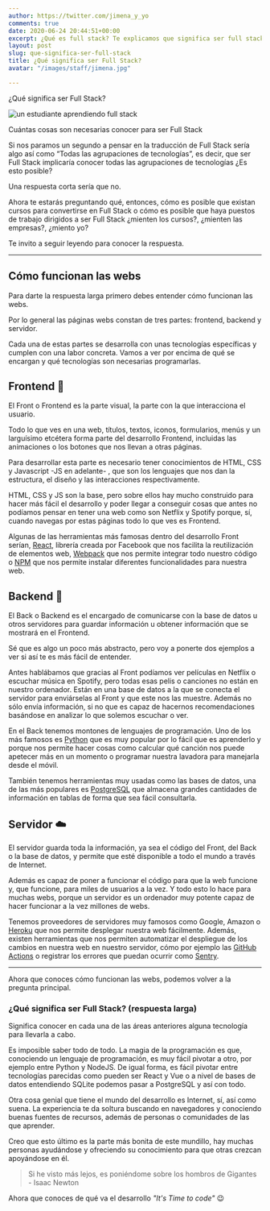 ```yaml
---
author: https://twitter.com/jimena_y_yo
comments: true
date: 2020-06-24 20:44:51+00:00
excerpt: ¿Qué es full stack? Te explicamos que significa ser full stack en el siguiente artículo de 4geeks Academy
layout: post
slug: que-significa-ser-full-stack
title: ¿Qué significa ser Full Stack?
avatar: "/images/staff/jimena.jpg"

---
```


 ¿Qué significa ser Full Stack?

![un estudiante aprendiendo full stack](https://github.com/marcelovaldebenito/website-v2/blob/master/static/images/blog/learning-to-code.jpg?raw=true)

Cuántas cosas son necesarias conocer para ser Full Stack

Si nos paramos un segundo a pensar en la traducción de Full Stack sería algo así como “Todas las agrupaciones de tecnologías”, es decir, que ser Full Stack implicaría conocer todas las agrupaciones de tecnologías ¿Es esto posible?

Una respuesta corta sería que no.

Ahora te estarás preguntando qué, entonces, cómo es posible que existan cursos para convertirse en Full Stack o cómo es posible que haya puestos de trabajo dirigidos a ser Full Stack ¿mienten los cursos?, ¿mienten las empresas?, ¿miento yo? 

Te invito a seguir leyendo para conocer la respuesta.

---

## Cómo funcionan las webs

Para darte la respuesta larga primero debes entender cómo funcionan las webs.

Por lo general las páginas webs constan de tres partes: frontend, backend y servidor.

Cada una de estas partes se desarrolla con unas tecnologías específicas y cumplen con una labor concreta. Vamos a ver por encima de qué se encargan y qué tecnologías son necesarias programarlas.

## Frontend 🎨

El Front o Frontend es la parte visual, la parte con la que interacciona el usuario.

Todo lo que ves en una web, títulos, textos, iconos, formularios, menús y un larguísimo etcétera forma parte del desarrollo Frontend, incluidas las animaciones o los botones que nos llevan a otras páginas.

Para desarrollar esta parte es necesario tener conocimientos de HTML, CSS y Javascript -JS en adelante- , que son los lenguajes que nos dan la estructura, el diseño y las interacciones respectivamente. 

HTML, CSS y JS son la base, pero sobre ellos hay mucho construido para hacer más fácil el desarrollo y poder llegar a conseguir cosas que antes no podíamos pensar en tener una web como son Netflix y Spotify porque, sí, cuando navegas por estas páginas todo lo que ves es Frontend.

Algunas de las herramientas más famosas dentro del desarrollo Front serían, [React](https://reactjs.org/), librería creada por Facebook que nos facilita la reutilización de elementos web, [Webpack](https://webpack.js.org/) que nos permite integrar todo nuestro código o [NPM](https://www.npmjs.com/) que nos permite instalar diferentes funcionalidades para nuestra web.

## Backend 🤖

El Back o Backend es el encargado de comunicarse con la base de datos u otros servidores para guardar información u obtener información que se mostrará en el Frontend.

Sé que es algo un poco más abstracto, pero voy a ponerte dos ejemplos a ver si así te es más fácil de entender.  

Antes hablábamos que gracias al Front podíamos ver películas en Netflix o escuchar música en Spotify, pero todas esas pelis o canciones no están en nuestro ordenador. Están en una base de datos a la que se conecta el servidor para enviárselas al Front y que este nos las muestre. Además no sólo envía información, si no que es capaz de hacernos recomendaciones basándose en analizar lo que solemos escuchar o ver.

En el Back tenemos montones de lenguajes de programación. Uno de los más famosos es [Python](https://www.python.org/) que es muy popular por lo fácil que es aprenderlo y porque nos permite hacer cosas como calcular qué canción nos puede apetecer más en un momento o programar nuestra lavadora para manejarla desde el móvil. 

También tenemos herramientas muy usadas como las bases de datos, una de las más populares es [PostgreSQL](https://www.postgresql.org/) que almacena grandes cantidades de información en tablas de forma que sea fácil consultarla.

## Servidor ☁️

El servidor guarda toda la información, ya sea el código del Front, del Back o la base de datos, y permite que esté disponible a todo el mundo a través de Internet.

Además es capaz de poner a funcionar el código para que la web funcione y, que funcione, para miles de usuarios a la vez. Y todo esto lo hace para muchas webs, porque un servidor es un ordenador muy potente capaz de hacer funcionar a la vez millones de webs.

Tenemos proveedores de servidores muy famosos como Google, Amazon o [Heroku](https://www.heroku.com/) que nos permite desplegar nuestra web fácilmente. Además, existen herramientas que nos permiten automatizar el despliegue de los cambios en nuestra web en nuestro servidor, cómo por ejemplo las [GitHub Actions](https://github.com/features/actions) o registrar los errores que puedan ocurrir como [Sentry](https://sentry.io/welcome/).

---

Ahora que conoces cómo funcionan las webs, podemos volver a la pregunta principal.

### ¿Qué significa ser Full Stack? (respuesta larga)

Significa conocer en cada una de las áreas anteriores alguna tecnología para llevarla a cabo.

Es imposible saber todo de todo. La magia de la programación es que, conociendo un lenguaje de programación, es muy fácil pivotar a otro, por ejemplo entre Python y NodeJS. De igual forma, es fácil pivotar entre tecnologías parecidas como pueden ser React y Vue o a nivel de bases de datos entendiendo SQLite podemos pasar a PostgreSQL y así con todo.

Otra cosa genial que tiene el mundo del desarrollo es Internet, sí, así como suena. La experiencia te da soltura buscando en navegadores y conociendo buenas fuentes de recursos, además de personas o comunidades de las que aprender.

Creo que esto último es la parte más bonita de este mundillo, hay muchas personas ayudándose y ofreciendo su conocimiento para que otras crezcan apoyándose en él.

> Si he visto más lejos, es poniéndome sobre los hombros de Gigantes - Isaac Newton

Ahora que conoces de qué va el desarrollo *"It's Time to code"* 😉
